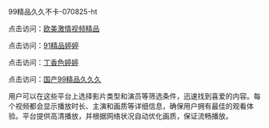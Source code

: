 99精品久久不卡-070825-ht

点击访问：<a href="https://heiliaowzu4ur.pages.dev">欧美激情视频精品</a>

点击访问：<a href="https://heiliaozj3tjd.pages.dev">91精品婷婷</a>

点击访问：<a href="https://heiliaoe8ajia.pages.dev">丁香色婷婷</a>

点击访问：<a href="https://heiliaoxqkkct.pages.dev">国产99精品久久久</a>

用户可以在这些平台上选择影片类型和演员等筛选条件，迅速找到喜爱的内容。每个视频都会显示播放时长、主演和画质等详细信息，确保用户拥有最佳的观看体验。平台提供高清播放，并根据网络状况自动优化画质，保证流畅播放。

<span style="display:none;">[Canonical link](）</span>
